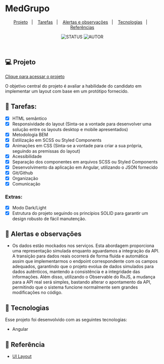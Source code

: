 <!-- # Medgrupo

This project was generated with [Angular CLI](https://github.com/angular/angular-cli) version 17.3.2.

## Development server

Run `ng serve` for a dev server. Navigate to `http://localhost:4200/`. The application will automatically reload if you change any of the source files.

## Code scaffolding

Run `ng generate component component-name` to generate a new component. You can also use `ng generate directive|pipe|service|class|guard|interface|enum|module`.

## Build

Run `ng build` to build the project. The build artifacts will be stored in the `dist/` directory.

## Running unit tests

Run `ng test` to execute the unit tests via [Karma](https://karma-runner.github.io).

## Running end-to-end tests

Run `ng e2e` to execute the end-to-end tests via a platform of your choice. To use this command, you need to first add a package that implements end-to-end testing capabilities.

## Further help

To get more help on the Angular CLI use `ng help` or go check out the [Angular CLI Overview and Command Reference](https://angular.io/cli) page. -->

# MedGrupo

<p align="center">
  <a href="#-projeto">Projeto</a>&nbsp;&nbsp;&nbsp;|&nbsp;&nbsp;&nbsp;
  <a href="#-tarefas">Tarefas</a>&nbsp;&nbsp;&nbsp;|&nbsp;&nbsp;&nbsp;
  <a href="#-alertas-e-observações">Alertas e observações</a>&nbsp;&nbsp;&nbsp;|&nbsp;&nbsp;&nbsp;
  <a href="#-tecnologias">Tecnologias</a>&nbsp;&nbsp;&nbsp;|&nbsp;&nbsp;&nbsp;
  <a href="#-referência">Referências</a>
</p>


<p align="center">
  <img alt="STATUS" src="https://img.shields.io/static/v1?label=STATUS&message=Finalizado&color=49AA26&labelColor=000000">
  <img alt="AUTOR" src="https://img.shields.io/static/v1?label=AUTOR&message=Hallef Brendo&color=49AA26&labelColor=000000">
</p>

<br>


## 💻 Projeto


<a href="https://hallefcoelho.github.io/digital-menu/#/secure/home">Clique para acessar o projeto</a>

O objetivo central do projeto é avaliar a habilidade do candidato em implementar um layout com base em um protótipo fornecido.

## 📝 Tarefas:

- [X] HTML semântico
- [X] Responsividade do layout (Sinta-se a vontade para desenvolver uma solução entre os layouts desktop e mobile apresentados)
- [X] Metodologia BEM
- [X] Estilização em SCSS ou Styled Components
- [X] Animações em CSS (Sinta-se a vontade para criar a sua própria, seguindo as premissas do layout)
- [X] Acessibilidade
- [X] Separação dos componentes em arquivos SCSS ou Styled Components
- [X] Desenvolvimento da aplicação em Angular, utilizando o JSON fornecido
- [X] Git/Github
- [X] Organização
- [X] Comunicação
   
### Extras:
- [X] Modo Dark/Light
- [X] Estrutura do projeto seguindo os princípios SOLID para garantir um design robusto de fácil manutenção.

## 🚨 Alertas e observações

- Os dados estão mockados nos serviços. Esta abordagem proporciona uma representação simulada enquanto aguardamos a integração da API. A transição para dados reais ocorrerá de forma fluida e automática assim que implementarmos o endpoint correspondente com os campos adequados, garantindo que o projeto evolua de dados simulados para dados autênticos, mantendo a consistência e a integridade das informações. Além disso, utilizando o Observable do RxJS, a mudança para a API real será simples, bastando alterar o apontamento da API, permitindo que o sistema funcione normalmente sem grandes modificações no código.


## 🚀 Tecnologias

Esse projeto foi desenvolvido com as seguintes tecnologias:

- Angular

<!---
## :eyes: Demonstrações

<details><summary>Criar uma tarefa simples</a></summary>
<p>
Com esse recurso o usuário adiciona uma tarefa à sua lista
<div align="center"><img  width="100%" src="./Files/01_Create_Simple_Task.gif"></div>
</p>
</details>

<details><summary>Criar uma tarefa com repetição semanal</a></summary>
<p>
Com esse recurso o usuário adiciona multiplas tarefas com um intervalo de 7 dias à sua lista
<div align="center"><img  width="100%" src="./Files/02_Create_Week_Task.gif"></div>
</p>
</details>

<details><summary>Criar uma tarefa com repetição mensal</a></summary>
<p>
Com esse recurso o usuário adiciona multiplas tarefas com um intervalo de 1 mês à sua lista. Uma observação, caso o dia exceda o mês posterior, o mesmo avançará para os primeiros dias do mês subsequente e por ser base para os demais, alterará a data do prazo das demais tarefas.
<div align="center"><img  width="100%" src="./Files/03_Create_Month_Task.gif"></div>
</p>
</details>

<details><summary>Utilização dos comandos da tarefa</a></summary>
<p>
Alguns comandos podem ser dados diretamente à tarefa através dos botões atrelados a cada tarefa:
  
- 👁: visualizar - expande a tarefa na tela
  
- 🖉: edição - permite editar as informações da tarefa
  
- 🗑: deletar - permite retirar a tarefa da lista de tarefas
  
- ✓: concluir - permite marcar a tarefa pendente como concluída
  
- X: pendente - permite marcar a tarefa concluída como pendente novamente
 
<div align="center"><img  width="100%" src="./Files/04_Using_Commands.gif"></div>
</p>
</details>

<details><summary>Paginação</a></summary>
<p>
Com esse recurso o usuário adiciona pode navegar por páginas que dividem a exibição das tarefas do usuário. O limite de tarefas por página é definido como 7 por padrão, mas pode ser alterado no filtro.
<div align="center"><img  width="100%" src="./Files/05_Pages.gif"></div>
</p>
</details>

<details><summary>Filtro</a></summary>
<p>
Com esse recurso o usuário pode selecionar quantas tarefas ele deseja exibir na tela, quais categorias e qual o período desejado. As categorias também podem ser selecionadas clicando nos contadores na página principal.
<div align="center"><img  width="100%" src="./Files/06_Filter.gif"></div>


<div align="center"><img  width="100%" src="./Files/07_Filter_dates.gif"></div>
</p>
</details>
--->

## 🔗 Referência
- <a href="https://www.figma.com/design/z8XhCwiKDTFnm0d1pc1QWX/Templa%CC%81rios-Test?node-id=0-1&t=ipfNsiADzrM9NwBa-0">UI Layout</a>



